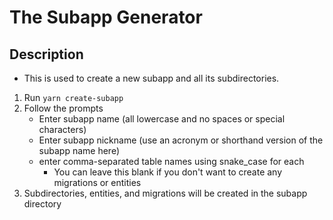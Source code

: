 # The Subapp Generator

## Description

* This is used to create a new subapp and all its subdirectories.

1. Run ```yarn create-subapp```
2. Follow the prompts
   * Enter subapp name (all lowercase and no spaces or special characters)
   * Enter subapp nickname (use an acronym or shorthand version of the subapp name here)
   * enter comma-separated table names using snake_case for each
      * You can leave this blank if you don't want to create any migrations or entities
3. Subdirectories, entities, and migrations will be created in the subapp directory
